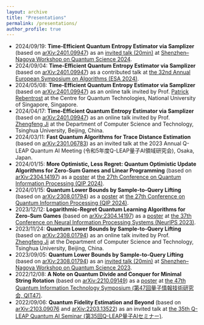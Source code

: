 ```yaml
---
layout: archive
title: "Presentations"
permalink: /presentations/
author_profile: true
---
```


* 2024/09/19: **Time-Efficient Quantum Entropy Estimator via Samplizer** (based on [arXiv:2401.09947](https://arxiv.org/abs/2401.09947)) as an [invited talk (20min)](https://youtu.be/qkQKNsZk4LQ?t=2805) at [Shenzhen–Nagoya Workshop on Quantum Science 2024](https://shenzhen-nagoya.github.io/2024/).
* 2024/09/04: **Time-Efficient Quantum Entropy Estimator via Samplizer** (based on [arXiv:2401.09947](https://arxiv.org/abs/2401.09947)) as a contributed talk at [the 32nd Annual European Symposium on Algorithms (ESA 2024)](https://algo-conference.org/2024/esa/).
* 2024/05/08: **Time-Efficient Quantum Entropy Estimator via Samplizer** (based on [arXiv:2401.09947](https://arxiv.org/abs/2401.09947)) as an online talk invited by Prof. [Patrick Rebentrost](https://scholar.google.com/citations?user=XWHSBmUAAAAJ&hl=en) at the Centre for Quantum Technologies, National University of Singapore, Singapore. 
* 2024/04/17: **Time-Efficient Quantum Entropy Estimator via Samplizer** (based on [arXiv:2401.09947](https://arxiv.org/abs/2401.09947)) as an online talk invited by Prof. [Zhengfeng Ji](https://scholar.google.com/citations?user=2uXdu7AAAAAJ&hl=en) at the Department of Computer Science and Technology, Tsinghua University, Beijing, China. 
* 2024/03/11: **Fast Quantum Algorithms for Trace Distance Estimation** (based on [arXiv:2301.06783](https://arxiv.org/abs/2301.06783)) as an invited talk at the 2023 Annual Q-LEAP Quantum AI Meeting (令和5年度Q-LEAP量子AI領域研究会), Osaka, Japan.
* 2024/01/15: **More Optimistic, Less Regret: Quantum Optimistic Update Algorithms for Zero-Sum Games and Linear Programming** (based on [arXiv:2304.14197](https://arxiv.org/abs/2304.14197)) as a [poster](https://qip2024.tw/site/mypage.aspx?pid=263&lang=en&sid=1522) at [the 27th Conference on Quantum Information Processing (QIP 2024)](https://qip2024.tw/site/page.aspx?pid=901&sid=1522&lang=en).
* 2024/01/15: **Quantum Lower Bounds by Sample-to-Query Lifting** (based on [arXiv:2308.01794](https://arxiv.org/abs/2308.01794)) as a [poster](https://qip2024.tw/site/mypage.aspx?pid=263&lang=en&sid=1522) at [the 27th Conference on Quantum Information Processing (QIP 2024)](https://qip2024.tw/site/page.aspx?pid=901&sid=1522&lang=en).
* 2023/12/12: **Logarithmic-Regret Quantum Learning Algorithms for Zero-Sum Games** (based on [arXiv:2304.14197](https://arxiv.org/abs/2304.14197)) as a [poster](https://nips.cc/virtual/2023/poster/72771) at [the 37th Conference on Neural Information Processing Systems (NeurIPS 2023)](https://neurips.cc/Conferences/2023).
* 2023/11/24: **Quantum Lower Bounds by Sample-to-Query Lifting** (based on [arXiv:2308.01794](https://arxiv.org/abs/2308.01794)) as an online talk invited by Prof. [Zhengfeng Ji](https://scholar.google.com/citations?user=2uXdu7AAAAAJ&hl=en) at the Department of Computer Science and Technology, Tsinghua University, Beijing, China. 
* 2023/09/05: **Quantum Lower Bounds by Sample-to-Query Lifting** (based on [arXiv:2308.01794](https://arxiv.org/abs/2308.01794)) as an [invited talk (20min)](https://youtu.be/RebEfLFH69I?t=3015) at [Shenzhen–Nagoya Workshop on Quantum Science 2023](https://shenzhen-nagoya.github.io/2023/).
* 2022/12/08: **A Note on Quantum Divide and Conquer for Minimal String Rotation** (based on [arXiv:2210.09149](https://arxiv.org/abs/2210.09149)) as a [poster](https://ken.ieice.org/ken/paper/20221208DCpl/eng/) at [the 47th Quantum Information Technology Symposium (第47回量子情報技術研究会, QIT47)](https://www.ieice.org/es/qit/qit47/index_e.html).
* 2022/09/06: **Quantum Fidelity Estimation and Beyond** (based on [arXiv:2103.09076](https://arxiv.org/abs/2103.09076) and [arXiv:2203.13522](https://arxiv.org/abs/2203.13522)) as an invited talk at [the 35th Q-LEAP Quantum AI Seminar (第35回Q-LEAP量子AIセミナー)](https://qleap-qai.jp/seminar/post-2176822.html).
